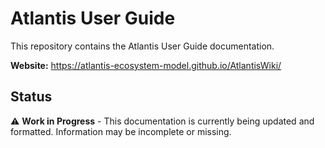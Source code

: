# Atlantis User Guide

This repository contains the Atlantis User Guide documentation.

**Website:** https://atlantis-ecosystem-model.github.io/AtlantisWiki/

## Status

⚠️ **Work in Progress** - This documentation is currently being updated and formatted. Information may be incomplete or missing.
